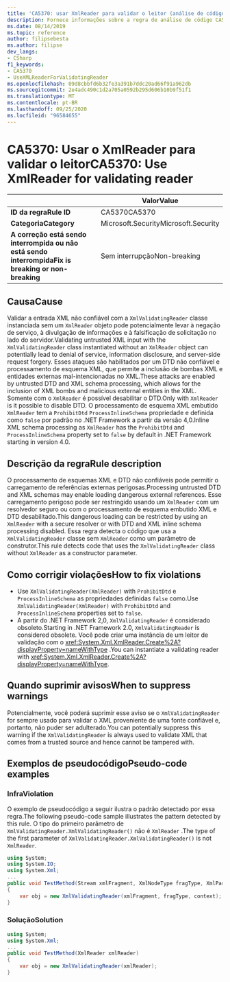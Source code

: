 ```yaml
---
title: 'CA5370: usar XmlReader para validar o leitor (análise de código)'
description: Fornece informações sobre a regra de análise de código CA5370, incluindo causas, como corrigir violações e quando suprimir.
ms.date: 08/14/2019
ms.topic: reference
author: filipsebesta
ms.author: filipse
dev_langs:
- CSharp
f1_keywords:
- CA5370
- UseXMLReaderForValidatingReader
ms.openlocfilehash: 09d8cbbfd6b32fe3a391b7ddc20ad66f91a962db
ms.sourcegitcommit: 2e4adc490c1d2a705a0592b295d606b10b9f51f1
ms.translationtype: MT
ms.contentlocale: pt-BR
ms.lasthandoff: 09/25/2020
ms.locfileid: "96584655"
---
```

# <a name="ca5370-use-xmlreader-for-validating-reader"></a><span data-ttu-id="6f099-103">CA5370: Usar o XmlReader para validar o leitor</span><span class="sxs-lookup"><span data-stu-id="6f099-103">CA5370: Use XmlReader for validating reader</span></span>

| | <span data-ttu-id="6f099-104">Valor</span><span class="sxs-lookup"><span data-stu-id="6f099-104">Value</span></span> |
|-|-|
| <span data-ttu-id="6f099-105">**ID da regra**</span><span class="sxs-lookup"><span data-stu-id="6f099-105">**Rule ID**</span></span> |<span data-ttu-id="6f099-106">CA5370</span><span class="sxs-lookup"><span data-stu-id="6f099-106">CA5370</span></span>|
| <span data-ttu-id="6f099-107">**Categoria**</span><span class="sxs-lookup"><span data-stu-id="6f099-107">**Category**</span></span> |<span data-ttu-id="6f099-108">Microsoft.Security</span><span class="sxs-lookup"><span data-stu-id="6f099-108">Microsoft.Security</span></span>|
| <span data-ttu-id="6f099-109">**A correção está sendo interrompida ou não está sendo interrompida**</span><span class="sxs-lookup"><span data-stu-id="6f099-109">**Fix is breaking or non-breaking**</span></span> |<span data-ttu-id="6f099-110">Sem interrupção</span><span class="sxs-lookup"><span data-stu-id="6f099-110">Non-breaking</span></span>|

## <a name="cause"></a><span data-ttu-id="6f099-111">Causa</span><span class="sxs-lookup"><span data-stu-id="6f099-111">Cause</span></span>

<span data-ttu-id="6f099-112">Validar a entrada XML não confiável com a `XmlValidatingReader` classe instanciada sem um `XmlReader` objeto pode potencialmente levar à negação de serviço, à divulgação de informações e à falsificação de solicitação no lado do servidor.</span><span class="sxs-lookup"><span data-stu-id="6f099-112">Validating untrusted XML input with the `XmlValidatingReader` class instantiated without an `XmlReader` object can potentially lead to denial of service, information disclosure, and server-side request forgery.</span></span> <span data-ttu-id="6f099-113">Esses ataques são habilitados por um DTD não confiável e processamento de esquema XML, que permite a inclusão de bombas XML e entidades externas mal-intencionadas no XML.</span><span class="sxs-lookup"><span data-stu-id="6f099-113">These attacks are enabled by untrusted DTD and XML schema processing, which allows for the inclusion of XML bombs and malicious external entities in the XML.</span></span> <span data-ttu-id="6f099-114">Somente com o `XmlReader` é possível desabilitar o DTD.</span><span class="sxs-lookup"><span data-stu-id="6f099-114">Only with `XmlReader` is it possible to disable DTD.</span></span> <span data-ttu-id="6f099-115">O processamento de esquema XML embutido `XmlReader` tem a `ProhibitDtd` `ProcessInlineSchema` propriedade e definida como `false` por padrão no .NET Framework a partir da versão 4,0.</span><span class="sxs-lookup"><span data-stu-id="6f099-115">Inline XML schema processing as `XmlReader` has the `ProhibitDtd` and `ProcessInlineSchema` property set to `false` by default in .NET Framework starting in version 4.0.</span></span>

## <a name="rule-description"></a><span data-ttu-id="6f099-116">Descrição da regra</span><span class="sxs-lookup"><span data-stu-id="6f099-116">Rule description</span></span>

<span data-ttu-id="6f099-117">O processamento de esquemas XML e DTD não confiáveis pode permitir o carregamento de referências externas perigosas.</span><span class="sxs-lookup"><span data-stu-id="6f099-117">Processing untrusted DTD and XML schemas may enable loading dangerous external references.</span></span> <span data-ttu-id="6f099-118">Esse carregamento perigoso pode ser restringido usando um `XmlReader` com um resolvedor seguro ou com o processamento de esquema embutido XML e DTD desabilitado.</span><span class="sxs-lookup"><span data-stu-id="6f099-118">This dangerous loading can be restricted by using an `XmlReader` with a secure resolver or with DTD and XML inline schema processing disabled.</span></span> <span data-ttu-id="6f099-119">Essa regra detecta o código que usa a `XmlValidatingReader` classe sem `XmlReader` como um parâmetro de construtor.</span><span class="sxs-lookup"><span data-stu-id="6f099-119">This rule detects code that uses the `XmlValidatingReader` class without `XmlReader` as a constructor parameter.</span></span>

## <a name="how-to-fix-violations"></a><span data-ttu-id="6f099-120">Como corrigir violações</span><span class="sxs-lookup"><span data-stu-id="6f099-120">How to fix violations</span></span>

- <span data-ttu-id="6f099-121">Use `XmlValidatingReader(XmlReader)` with `ProhibitDtd` e `ProcessInlineSchema` as propriedades definidas `false` como.</span><span class="sxs-lookup"><span data-stu-id="6f099-121">Use `XmlValidatingReader(XmlReader)` with `ProhibitDtd` and `ProcessInlineSchema` properties set to `false`.</span></span>
- <span data-ttu-id="6f099-122">A partir do .NET Framework 2,0, `XmlValidatingReader` é considerado obsoleto.</span><span class="sxs-lookup"><span data-stu-id="6f099-122">Starting in .NET Framework 2.0, `XmlValidatingReader` is considered obsolete.</span></span> <span data-ttu-id="6f099-123">Você pode criar uma instância de um leitor de validação com o <xref:System.Xml.XmlReader.Create%2A?displayProperty=nameWithType> .</span><span class="sxs-lookup"><span data-stu-id="6f099-123">You can instantiate a validating reader with <xref:System.Xml.XmlReader.Create%2A?displayProperty=nameWithType>.</span></span>

## <a name="when-to-suppress-warnings"></a><span data-ttu-id="6f099-124">Quando suprimir avisos</span><span class="sxs-lookup"><span data-stu-id="6f099-124">When to suppress warnings</span></span>

<span data-ttu-id="6f099-125">Potencialmente, você poderá suprimir esse aviso se o `XmlValidatingReader` for sempre usado para validar o XML proveniente de uma fonte confiável e, portanto, não puder ser adulterado.</span><span class="sxs-lookup"><span data-stu-id="6f099-125">You can potentially suppress this warning if the `XmlValidatingReader` is always used to validate XML that comes from a trusted source and hence cannot be tampered with.</span></span>

## <a name="pseudo-code-examples"></a><span data-ttu-id="6f099-126">Exemplos de pseudocódigo</span><span class="sxs-lookup"><span data-stu-id="6f099-126">Pseudo-code examples</span></span>

### <a name="violation"></a><span data-ttu-id="6f099-127">Infra</span><span class="sxs-lookup"><span data-stu-id="6f099-127">Violation</span></span>

<span data-ttu-id="6f099-128">O exemplo de pseudocódigo a seguir ilustra o padrão detectado por essa regra.</span><span class="sxs-lookup"><span data-stu-id="6f099-128">The following pseudo-code sample illustrates the pattern detected by this rule.</span></span>
<span data-ttu-id="6f099-129">O tipo do primeiro parâmetro de `XmlValidatingReader.XmlValidatingReader()` não é `XmlReader` .</span><span class="sxs-lookup"><span data-stu-id="6f099-129">The type of the first parameter of `XmlValidatingReader.XmlValidatingReader()` is not `XmlReader`.</span></span>

```csharp
using System;
using System.IO;
using System.Xml;
...
public void TestMethod(Stream xmlFragment, XmlNodeType fragType, XmlParserContext context)
{
    var obj = new XmlValidatingReader(xmlFragment, fragType, context);
}
```

### <a name="solution"></a><span data-ttu-id="6f099-130">Solução</span><span class="sxs-lookup"><span data-stu-id="6f099-130">Solution</span></span>

```csharp
using System;
using System.Xml;
...
public void TestMethod(XmlReader xmlReader)
{
    var obj = new XmlValidatingReader(xmlReader);
}
```
